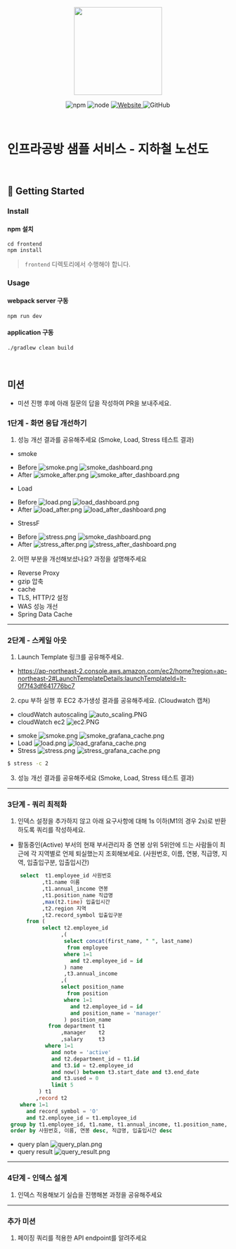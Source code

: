 <p align="center">
    <img width="200px;" src="https://raw.githubusercontent.com/woowacourse/atdd-subway-admin-frontend/master/images/main_logo.png"/>
</p>
<p align="center">
  <img alt="npm" src="https://img.shields.io/badge/npm-%3E%3D%205.5.0-blue">
  <img alt="node" src="https://img.shields.io/badge/node-%3E%3D%209.3.0-blue">
  <a href="https://edu.nextstep.camp/c/R89PYi5H" alt="nextstep atdd">
    <img alt="Website" src="https://img.shields.io/website?url=https%3A%2F%2Fedu.nextstep.camp%2Fc%2FR89PYi5H">
  </a>
  <img alt="GitHub" src="https://img.shields.io/github/license/next-step/atdd-subway-service">
</p>

<br>

# 인프라공방 샘플 서비스 - 지하철 노선도

<br>

## 🚀 Getting Started

### Install
#### npm 설치
```
cd frontend
npm install
```
> `frontend` 디렉토리에서 수행해야 합니다.

### Usage
#### webpack server 구동
```
npm run dev
```
#### application 구동
```
./gradlew clean build
```
<br>

## 미션

* 미션 진행 후에 아래 질문의 답을 작성하여 PR을 보내주세요.


### 1단계 - 화면 응답 개선하기
1. 성능 개선 결과를 공유해주세요 (Smoke, Load, Stress 테스트 결과)
* smoke
- Before
![smoke.png](k6test%2Fsmoke%2Fbefore%2Fsmoke.png)
![smoke_dashboard.png](k6test%2Fsmoke%2Fbefore%2Fsmoke_dashboard.png)
- After
![smoke_after.png](k6test%2Fsmoke%2Fafter%2Fsmoke_after.png)
![smoke_after_dashboard.png](k6test%2Fsmoke%2Fafter%2Fsmoke_after_dashboard.png)
* Load
- Before
![load.png](k6test%2Fload%2Fbefore%2Fload.png)
![load_dashboard.png](k6test%2Fload%2Fbefore%2Fload_dashboard.png)
- After
![load_after.png](k6test%2Fload%2Fafter%2Fload_after.png)
![load_after_dashboard.png](k6test%2Fload%2Fafter%2Fload_after_dashboard.png)
* StressF
- Before
![stress.png](k6test%2Fstress%2Fbefore%2Fstress.png)
![smoke_dashboard.png](k6test%2Fstress%2Fbefore%2Fsmoke_dashboard.png)
- After
![stress_after.png](k6test%2Fstress%2Fafter%2Fstress_after.png)
![stress_after_dashboard.png](k6test%2Fstress%2Fafter%2Fstress_after_dashboard.png)

2. 어떤 부분을 개선해보셨나요? 과정을 설명해주세요
* Reverse Proxy
* gzip 압축
* cache
* TLS, HTTP/2 설정
* WAS 성능 개선
* Spring Data Cache
---

### 2단계 - 스케일 아웃

1. Launch Template 링크를 공유해주세요.
 - https://ap-northeast-2.console.aws.amazon.com/ec2/home?region=ap-northeast-2#LaunchTemplateDetails:launchTemplateId=lt-0f7f43df641776bc7
2. cpu 부하 실행 후 EC2 추가생성 결과를 공유해주세요. (Cloudwatch 캡쳐)
- cloudWatch autoscaling
![auto_scaling.PNG](k6test%2Fasg_ec2%2Fauto_scaling.PNG)
- cloudWatch ec2
![ec2.PNG](k6test%2Fasg_ec2%2Fec2.PNG)
* smoke
![smoke.png](k6test%2Fasg_smoke%2Fsmoke.png)
![smoke_grafana_cache.png](k6test%2Fasg_smoke%2Fsmoke_grafana_cache.png)
* Load
![load.png](k6test%2Fasg_load%2Fload.png)
![load_grafana_cache.png](k6test%2Fasg_load%2Fload_grafana_cache.png)
* Stress
![stress.png](k6test%2Fasg_stress%2Fstress.png)
![stress_grafana_cache.png](k6test%2Fasg_stress%2Fstress_grafana_cache.png)

```sh
$ stress -c 2
```

3. 성능 개선 결과를 공유해주세요 (Smoke, Load, Stress 테스트 결과)

---

### 3단계 - 쿼리 최적화

1. 인덱스 설정을 추가하지 않고 아래 요구사항에 대해 1s 이하(M1의 경우 2s)로 반환하도록 쿼리를 작성하세요.
- 활동중인(Active) 부서의 현재 부서관리자 중 연봉 상위 5위안에 드는 사람들이 최근에 각 지역별로 언제 퇴실했는지 조회해보세요. (사원번호, 이름, 연봉, 직급명, 지역, 입출입구분, 입출입시간)
```sql
    select  t1.employee_id 사원번호
           ,t1.name 이름
		   ,t1.annual_income 연봉
           ,t1.position_name 직급명
           ,max(t2.time) 입출입시간
           ,t2.region 지역
           ,t2.record_symbol 입출입구분
      from (
           select t2.employee_id
                 ,(
                  select concat(first_name, " ", last_name)
                   from employee
                  where 1=1
                    and t2.employee_id = id
                  ) name
                  ,t3.annual_income
                 ,(
                 select position_name
                   from position
                  where 1=1
                    and t2.employee_id = id     
                    and position_name = 'manager'
                  ) position_name
             from department t1
                 ,manager    t2
                 ,salary     t3
            where 1=1
              and note = 'active'
              and t2.department_id = t1.id
              and t3.id = t2.employee_id
              and now() between t3.start_date and t3.end_date
              and t3.used = 0
              limit 5
          ) t1
         ,record t2
    where 1=1
      and record_symbol = 'O'
      and t2.employee_id = t1.employee_id
 group by t1.employee_id, t1.name, t1.annual_income, t1.position_name, t2.record_symbol, t2.region
 order by 사원번호, 이름, 연봉 desc, 직급명, 입출입시간 desc
```
- query plan
![query_plan.png](query%2Fquery_plan.png)
- query result
![query_result.png](query%2Fquery_result.png)
---

### 4단계 - 인덱스 설계

1. 인덱스 적용해보기 실습을 진행해본 과정을 공유해주세요

---

### 추가 미션

1. 페이징 쿼리를 적용한 API endpoint를 알려주세요
